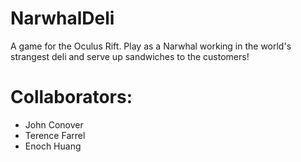 # NarwhalDeli

A game for the Oculus Rift.  Play as a Narwhal working in the world's strangest deli and serve up sandwiches to the customers!

# Collaborators:
   - John Conover
   - Terence Farrel
   - Enoch Huang
